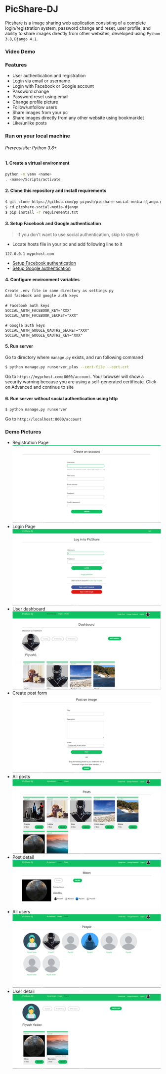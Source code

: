 # PicShare-DJ

Picshare is a image sharing web application consisting of a complete login/registration system, password change and reset, user profile, and ability to share images directly from other websites, developed using `Python 3.8`, `Django 4.1`.

### Video Demo

### Features

- User authentication and registration
- Login via email or username
- Login with Facebook or Google account
- Password change
- Password reset using email
- Change profile picture
- Follow/unfollow users
- Share images from your pc
- Share images directly from any other website using bookmarklet
- Like/unlike posts

### Run on your local machine

###### Prerequisite: Python 3.8+

#### 1. Create a virtual environment

```bash
python -m venv <name>
. <name>/Scripts/activate
```

#### 2. Clone this repository and install requirements

```bash
$ git clone https://github.com/py-piyush/picshare-social-media-django.git
$ cd picshare-social-media-django
$ pip install -r requirements.txt
```

#### 3. Setup Facebook and Google authentication

> If you don't want to use social authentication, skip to step 6

- Locate hosts file in your pc and add following line to it

```
127.0.0.1 mypchost.com
```

- [Setup Facebook authentication](https://github.com/py-piyush/picshare-social-media-django/blob/main/facebook_auth.md)
- [Setup Google authentication]()

#### 4. Configure environment variables

```
Create .env file in same directory as settings.py
Add facebook and google auth keys

# Facebook auth keys
SOCIAL_AUTH_FACEBOOK_KEY="XXX"
SOCIAL_AUTH_FACEBOOK_SECRET="XXX"

# Google auth keys
SOCIAL_AUTH_GOOGLE_OAUTH2_SECRET="XXX"
SOCIAL_AUTH_GOOGLE_OAUTH2_KEY="XXX"

```

#### 5. Run server

Go to directory where `manage.py` exists, and run following command

```bash
$ python manage.py runserver_plus --cert-file --cert.crt
```

Go to `https://mypchost.com:8000/account`.
Your browser will show a security warning because you are using a self-generated certificate. Click on Advanced and continue to site

#### 6. Run server without social authentication using http

```bash
$ python manage.py runserver
```

Go to `http://localhost:8000/account`

### Demo Pictures

- Registration Page
  ![](images/registration_page.png)
- Login Page
  ![](images/login_page.png)
- User dashboard
  ![](images/user_dashboard.png)
- Create post form
  ![](images/post_image.png)
- All posts
  ![](images/image_list.png)
- Post detail
  ![](images/image_detail.png)
- All users
  ![](images/users_list.png)
- User detail
  ![](images/user_profile.png)
